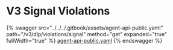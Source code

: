 # V3 Signal Violations

{% swagger src="../../../.gitbook/assets/agent-api-public.yaml" path="/v3/dlp/violations/signal" method="get" expanded="true" fullWidth="true" %}
[agent-api-public.yaml](../../../.gitbook/assets/agent-api-public.yaml)
{% endswagger %}
